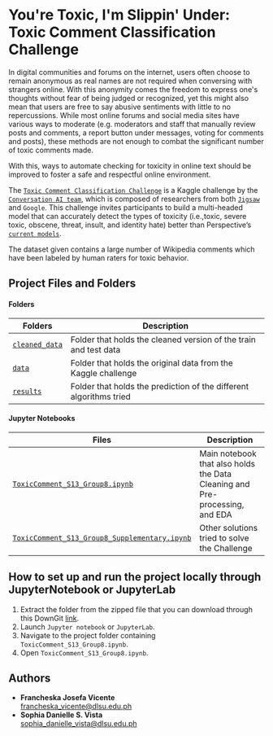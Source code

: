 # You're Toxic, I'm Slippin' Under: Toxic Comment Classification Challenge
In digital communities and forums on the internet, users often choose to remain anonymous as real names are not required when conversing with strangers online. With this anonymity comes the freedom to express one's thoughts without fear of being judged or recognized, yet this might also mean that users are free to say abusive sentiments with little to no repercussions. While most online forums and social media sites have various ways to moderate (e.g. moderators and staff that manually review posts and comments, a report button under messages, voting for comments and posts), these methods are not enough to combat the significant number of toxic comments made.

With this, ways to automate checking for toxicity in online text should be improved to foster a safe and respectful online environment.

The [`Toxic Comment Classification Challenge`](https://www.kaggle.com/competitions/jigsaw-toxic-comment-classification-challenge/overview) is a Kaggle challenge by the [`Conversation AI team`](https://conversationai.github.io/), which is composed of researchers from both [`Jigsaw`](https://jigsaw.google.com/) and `Google`. This challenge invites participants to build a multi-headed model that can accurately detect the types of toxicity (i.e.,toxic, severe toxic, obscene, threat, insult, and identity hate) better than Perspective’s [`current models`](https://github.com/conversationai/unintended-ml-bias-analysis).

The dataset given contains a large number of Wikipedia comments which have been labeled by human raters for toxic behavior.

## Project Files and Folders
#### Folders
| Folders                        | Description                                                        |
|--------------------------------|--------------------------------------------------------------------|
| [`cleaned_data`](cleaned_data) | Folder that holds the cleaned version of the train and test data   |
| [`data`](data)                 | Folder that holds the original data from the Kaggle challenge      |
| [`results`](results)           | Folder that holds the prediction of the different algorithms tried |

#### Jupyter Notebooks
| Files                                                                                        | Description                                                 |
|----------------------------------------------------------------------------------------------|-------------------------------------------------------------|
| [`ToxicComment_S13_Group8.ipynb`](ToxicComment_S13_Group8.ipynb)                             | Main notebook that also holds the Data Cleaning and Pre-processing, and EDA |
| [`ToxicComment_S13_Group8_Supplementary.ipynb`](ToxicComment_S13_Group8_Supplementary.ipynb) | Other solutions tried to solve the Challenge      |

## How to set up and run the project locally through JupyterNotebook or JupyterLab
1. Extract the folder from the zipped file that you can download through this DownGit [link](https://minhaskamal.github.io/DownGit/#/home?url=https://github.com/francheska-vicente/stintsy-project).
2. Launch `Jupyter notebook` or `JupyterLab`.
3. Navigate to the project folder containing `ToxicComment_S13_Group8.ipynb`.
4. Open `ToxicComment_S13_Group8.ipynb`.

## Authors
- **Francheska Josefa Vicente**  <br/>
francheska_vicente@dlsu.edu.ph
- **Sophia Danielle S. Vista** <br/>
sophia_danielle_vista@dlsu.edu.ph
